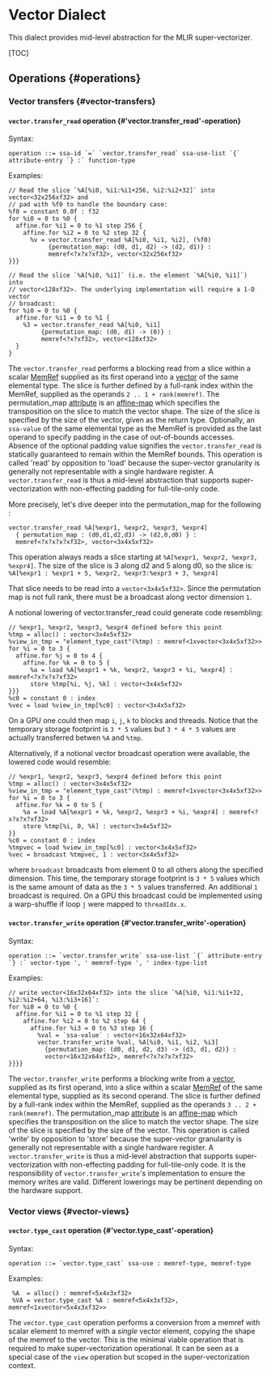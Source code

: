 # Vector Dialect

This dialect provides mid-level abstraction for the MLIR super-vectorizer.

[TOC]

## Operations {#operations}

### Vector transfers {#vector-transfers}

#### `vector.transfer_read` operation {#'vector.transfer_read'-operation}

Syntax:

``` {.ebnf}
operation ::= ssa-id `=` `vector.transfer_read` ssa-use-list `{` attribute-entry `} :` function-type
```

Examples:

```mlir {.mlir}
// Read the slice `%A[%i0, %i1:%i1+256, %i2:%i2+32]` into vector<32x256xf32> and
// pad with %f0 to handle the boundary case:
%f0 = constant 0.0f : f32
for %i0 = 0 to %0 {
  affine.for %i1 = 0 to %1 step 256 {
    affine.for %i2 = 0 to %2 step 32 {
      %v = vector.transfer_read %A[%i0, %i1, %i2], (%f0)
           {permutation_map: (d0, d1, d2) -> (d2, d1)} :
           memref<?x?x?xf32>, vector<32x256xf32>
}}}

// Read the slice `%A[%i0, %i1]` (i.e. the element `%A[%i0, %i1]`) into
// vector<128xf32>. The underlying implementation will require a 1-D vector
// broadcast:
for %i0 = 0 to %0 {
  affine.for %i1 = 0 to %1 {
    %3 = vector.transfer_read %A[%i0, %i1]
         {permutation_map: (d0, d1) -> (0)} :
         memref<?x?xf32>, vector<128xf32>
  }
}
```

The `vector.transfer_read` performs a blocking read from a slice within a scalar
[MemRef](../LangRef.md#memref-type) supplied as its first operand into a
[vector](../LangRef.md#vector-type) of the same elemental type. The slice is
further defined by a full-rank index within the MemRef, supplied as the operands
`2 .. 1 + rank(memref)`. The permutation_map [attribute](../LangRef.md#attributes)
is an [affine-map](../LangRef.md#affine-maps) which specifies the transposition on
the slice to match the vector shape. The size of the slice is specified by the
size of the vector, given as the return type. Optionally, an `ssa-value` of the
same elemental type as the MemRef is provided as the last operand to specify
padding in the case of out-of-bounds accesses. Absence of the optional padding
value signifies the `vector.transfer_read` is statically guaranteed to remain
within the MemRef bounds. This operation is called 'read' by opposition to
'load' because the super-vector granularity is generally not representable with
a single hardware register. A `vector.transfer_read` is thus a mid-level
abstraction that supports super-vectorization with non-effecting padding for
full-tile-only code.

More precisely, let's dive deeper into the permutation_map for the following :

```mlir {.mlir}
vector.transfer_read %A[%expr1, %expr2, %expr3, %expr4]
  { permutation_map : (d0,d1,d2,d3) -> (d2,0,d0) } :
  memref<?x?x?x?xf32>, vector<3x4x5xf32>
```

This operation always reads a slice starting at `%A[%expr1, %expr2, %expr3,
%expr4]`. The size of the slice is 3 along d2 and 5 along d0, so the slice is:
`%A[%expr1 : %expr1 + 5, %expr2, %expr3:%expr3 + 3, %expr4]`

That slice needs to be read into a `vector<3x4x5xf32>`. Since the permutation
map is not full rank, there must be a broadcast along vector dimension `1`.

A notional lowering of vector.transfer_read could generate code resembling:

```mlir {.mlir}
// %expr1, %expr2, %expr3, %expr4 defined before this point
%tmp = alloc() : vector<3x4x5xf32>
%view_in_tmp = "element_type_cast"(%tmp) : memref<1xvector<3x4x5xf32>>
for %i = 0 to 3 {
  affine.for %j = 0 to 4 {
    affine.for %k = 0 to 5 {
      %a = load %A[%expr1 + %k, %expr2, %expr3 + %i, %expr4] : memref<?x?x?x?xf32>
      store %tmp[%i, %j, %k] : vector<3x4x5xf32>
}}}
%c0 = constant 0 : index
%vec = load %view_in_tmp[%c0] : vector<3x4x5xf32>
```

On a GPU one could then map `i`, `j`, `k` to blocks and threads. Notice that the
temporary storage footprint is `3 * 5` values but `3 * 4 * 5` values are
actually transferred betwen `%A` and `%tmp`.

Alternatively, if a notional vector broadcast operation were available, the
lowered code would resemble:

```mlir {.mlir}
// %expr1, %expr2, %expr3, %expr4 defined before this point
%tmp = alloc() : vector<3x4x5xf32>
%view_in_tmp = "element_type_cast"(%tmp) : memref<1xvector<3x4x5xf32>>
for %i = 0 to 3 {
  affine.for %k = 0 to 5 {
    %a = load %A[%expr1 + %k, %expr2, %expr3 + %i, %expr4] : memref<?x?x?x?xf32>
    store %tmp[%i, 0, %k] : vector<3x4x5xf32>
}}
%c0 = constant 0 : index
%tmpvec = load %view_in_tmp[%c0] : vector<3x4x5xf32>
%vec = broadcast %tmpvec, 1 : vector<3x4x5xf32>
```

where `broadcast` broadcasts from element 0 to all others along the specified
dimension. This time, the temporary storage footprint is `3 * 5` values which is
the same amount of data as the `3 * 5` values transferred. An additional `1`
broadcast is required. On a GPU this broadcast could be implemented using a
warp-shuffle if loop `j` were mapped to `threadIdx.x`.

#### `vector.transfer_write` operation {#'vector.transfer_write'-operation}

Syntax:

``` {.ebnf}
operation ::= `vector.transfer_write` ssa-use-list `{` attribute-entry `} :` vector-type ', ' memref-type ', ' index-type-list
```

Examples:

```mlir {.mlir}
// write vector<16x32x64xf32> into the slice `%A[%i0, %i1:%i1+32, %i2:%i2+64, %i3:%i3+16]`:
for %i0 = 0 to %0 {
  affine.for %i1 = 0 to %1 step 32 {
    affine.for %i2 = 0 to %2 step 64 {
      affine.for %i3 = 0 to %3 step 16 {
        %val = `ssa-value` : vector<16x32x64xf32>
        vector.transfer_write %val, %A[%i0, %i1, %i2, %i3]
          {permutation_map: (d0, d1, d2, d3) -> (d3, d1, d2)} :
          vector<16x32x64xf32>, memref<?x?x?x?xf32>
}}}}
```

The `vector.transfer_write` performs a blocking write from a
[vector](../LangRef.md#vector-type), supplied as its first operand, into a slice
within a scalar [MemRef](../LangRef.md#memref-type) of the same elemental type,
supplied as its second operand. The slice is further defined by a full-rank
index within the MemRef, supplied as the operands `3 .. 2 + rank(memref)`. The
permutation_map [attribute](../LangRef.md#attributes) is an
[affine-map](../LangRef.md#affine-maps) which specifies the transposition on the
slice to match the vector shape. The size of the slice is specified by the size
of the vector. This operation is called 'write' by opposition to 'store' because
the super-vector granularity is generally not representable with a single
hardware register. A `vector.transfer_write` is thus a mid-level abstraction
that supports super-vectorization with non-effecting padding for full-tile-only
code. It is the responsibility of `vector.transfer_write`'s implementation to
ensure the memory writes are valid. Different lowerings may be pertinent
depending on the hardware support.

### Vector views {#vector-views}

#### `vector.type_cast` operation {#'vector.type_cast'-operation}

Syntax:

``` {.ebnf}
operation ::= `vector.type_cast` ssa-use : memref-type, memref-type
```

Examples:

```mlir
 %A  = alloc() : memref<5x4x3xf32>
 %VA = vector.type_cast %A : memref<5x4x3xf32>, memref<1xvector<5x4x3xf32>>
```

The `vector.type_cast` operation performs a conversion from a memref with scalar
element to memref with a *single* vector element, copying the shape of the
memref to the vector. This is the minimal viable operation that is required to
make super-vectorization operational. It can be seen as a special case of the
`view` operation but scoped in the super-vectorization context.
